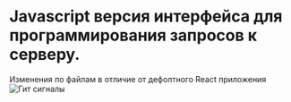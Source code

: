 # Javascript версия интерфейса для программирования запросов к серверу.

Изменения по файлам в отличие от дефолтного React приложения ![Гит сигналы](../docs/example-prisma.png)

